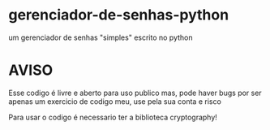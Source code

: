 # gerenciador-de-senhas-python
um gerenciador de senhas "simples" escrito no python

# AVISO

Esse codigo é livre e aberto para uso publico mas, pode haver bugs por ser apenas um exercicio de codigo meu, use pela sua conta e risco

Para usar o codigo é necessario ter a biblioteca cryptography!

